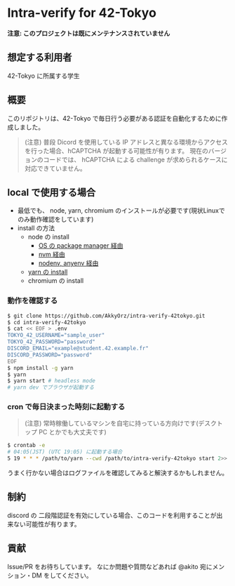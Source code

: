 # Intra-verify for 42-Tokyo

**注意: このプロジェクトは既にメンテナンスされていません**


## 想定する利用者

42-Tokyo に所属する学生

## 概要

このリポジトリは、42-Tokyo で毎日行う必要がある認証を自動化するために作成しました。

> (注意)
> 普段 Dicord を使用している IP アドレスと異なる環境からアクセスを行った場合、hCAPTCHA が起動する可能性が有ります。
> 現在のバージョンのコードでは、 hCAPTCHA による challenge が求められるケースに対応できていません。

## local で使用する場合

- 最低でも、 node, yarn, chromium のインストールが必要です(現状Linuxでのみ動作確認をしています)
- install の方法
  - node の install
    - [OS の package manager 経由](https://nodejs.dev/download/package-manager/)
    - [nvm 経由](https://github.com/nvm-sh/nvm)
    - [nodenv, anyenv 経由](https://github.com/nodenv/nodenv)
  - [yarn の install](https://classic.yarnpkg.com/lang/en/docs/install/#debian-stable)
  - chromium の install

### 動作を確認する

```bash
$ git clone https://github.com/AkkyOrz/intra-verify-42tokyo.git
$ cd intra-verify-42tokyo
$ cat << EOF > .env
TOKYO_42_USERNAME="sample_user"
TOKYO_42_PASSWORD="password"
DISCORD_EMAIL="example@student.42.example.fr"
DISCORD_PASSWORD="password"
EOF
$ npm install -g yarn
$ yarn
$ yarn start # headless mode
# yarn dev でブラウザが起動する
```

<!-- ## 使い方

1. このプロジェクトを fork する
2. fork したリポジトリの `Settings` > `Secrets` > `Actions secrets: New repository secret` に以下のクレデンシャル情報を追加する
   - `TOKYO_42_USERNAME`
   - `TOKYO_42_PASSWORD`
   - `DISCORD_EMAIL`
   - `DISCORD_PASSWORD`
3. `Actions` から手動で Github Actions を起動し、Success することを確認する -->

### cron で毎日決まった時刻に起動する

> (注意)
> 常時稼働しているマシンを自宅に持っている方向けです(デスクトップ PC とかでも大丈夫です)

```bash
$ crontab -e
# 04:05(JST) (UTC 19:05) に起動する場合
5 19 * * * /path/to/yarn --cwd /path/to/intra-verify-42tokyo start 2>> /path/to/error.log >> /path/to/result.log
```

うまく行かない場合はログファイルを確認してみると解決するかもしれません。

## 制約

discord の 二段階認証を有効にしている場合、このコードを利用することが出来ない可能性が有ります。

## 貢献

Issue/PR をお待ちしています。
なにか問題や質問などあれば @akito 宛にメンション・DM をしてください。
